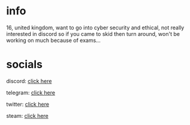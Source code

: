 # info
16, united kingdom, want to go into cyber security and ethical, not really interested in discord so if you came to skid then turn around, won't be working on much because of exams...

# socials
discord: [click here](https://discord.com/users/343735638085861377)

telegram: [click here](https://t.me/purelxw)

twitter: [click here](https://twitter.com/purelxw)

steam: [click here](https://steamcommunity.com/id/Purelxw)
